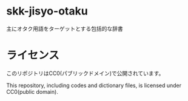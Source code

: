 # skk-jisyo-otaku
主にオタク用語をターゲットとする包括的な辞書

# ライセンス

このリポジトリはCC0(パブリックドメイン)で公開されています。

This repository, including codes and dictionary files, is licensed under CC0(public domain).

